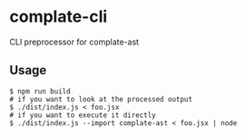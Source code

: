 # complate-cli
CLI preprocessor for complate-ast

## Usage

```
$ npm run build
# if you want to look at the processed output
$ ./dist/index.js < foo.jsx
# if you want to execute it directly
$ ./dist/index.js --import complate-ast < foo.jsx | node
```

